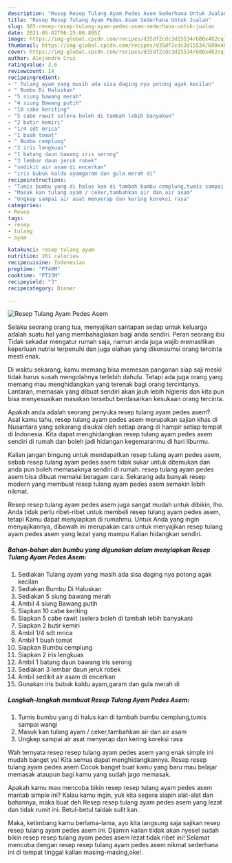```yaml
---
description: "Resep Resep Tulang Ayam Pedes Asem Sederhana Untuk Jualan"
title: "Resep Resep Tulang Ayam Pedes Asem Sederhana Untuk Jualan"
slug: 365-resep-resep-tulang-ayam-pedes-asem-sederhana-untuk-jualan
date: 2021-05-02T06:25:08.895Z
image: https://img-global.cpcdn.com/recipes/d35df2cdc3d15534/680x482cq70/resep-tulang-ayam-pedes-asem-foto-resep-utama.jpg
thumbnail: https://img-global.cpcdn.com/recipes/d35df2cdc3d15534/680x482cq70/resep-tulang-ayam-pedes-asem-foto-resep-utama.jpg
cover: https://img-global.cpcdn.com/recipes/d35df2cdc3d15534/680x482cq70/resep-tulang-ayam-pedes-asem-foto-resep-utama.jpg
author: Alejandro Cruz
ratingvalue: 3.6
reviewcount: 14
recipeingredient:
- " Tulang ayam yang masih ada sisa daging nya potong agak kecilan"
- " Bumbu Di Haluskan"
- "5 siung bawang merah"
- "4 siung Bawang putih"
- "10 cabe keriting"
- "5 cabe rawit selera boleh di tambah lebih banyakan"
- "2 butir kemiri"
- "1/4 sdt mrica"
- "1 buah tomat"
- " Bumbu cemplung"
- "2 iris lengkuas"
- "1 batang daun bawang iris serong"
- "3 lembar daun jeruk robek"
- "sedikit air asam di encerkan"
- "iris bubuk kaldu ayamgaram dan gula merah di"
recipeinstructions:
- "Tumis bumbu yang di halus kan di tambah bumbu cemplung,tumis sampai wangi"
- "Masuk kan tulang ayam / ceker,tambahkan air dan air asam"
- "Ungkep sampai air asat menyerap dan kering koreksi rasa"
categories:
- Resep
tags:
- resep
- tulang
- ayam

katakunci: resep tulang ayam 
nutrition: 261 calories
recipecuisine: Indonesian
preptime: "PT40M"
cooktime: "PT33M"
recipeyield: "3"
recipecategory: Dinner

---
```



![Resep Tulang Ayam Pedes Asem](https://img-global.cpcdn.com/recipes/d35df2cdc3d15534/680x482cq70/resep-tulang-ayam-pedes-asem-foto-resep-utama.jpg)

Selaku seorang orang tua, menyajikan santapan sedap untuk keluarga adalah suatu hal yang membahagiakan bagi anda sendiri. Peran seorang ibu Tidak sekadar mengatur rumah saja, namun anda juga wajib memastikan keperluan nutrisi terpenuhi dan juga olahan yang dikonsumsi orang tercinta mesti enak.

Di waktu  sekarang, kamu memang bisa memesan panganan siap saji meski tidak harus susah mengolahnya terlebih dahulu. Tetapi ada juga orang yang memang mau menghidangkan yang terenak bagi orang tercintanya. Lantaran, memasak yang dibuat sendiri akan jauh lebih higienis dan kita pun bisa menyesuaikan masakan tersebut berdasarkan kesukaan orang tercinta. 



Apakah anda adalah seorang penyuka resep tulang ayam pedes asem?. Asal kamu tahu, resep tulang ayam pedes asem merupakan sajian khas di Nusantara yang sekarang disukai oleh setiap orang di hampir setiap tempat di Indonesia. Kita dapat menghidangkan resep tulang ayam pedes asem sendiri di rumah dan boleh jadi hidangan kegemaranmu di hari liburmu.

Kalian jangan bingung untuk mendapatkan resep tulang ayam pedes asem, sebab resep tulang ayam pedes asem tidak sukar untuk ditemukan dan anda pun boleh memasaknya sendiri di rumah. resep tulang ayam pedes asem bisa dibuat memalui beragam cara. Sekarang ada banyak resep modern yang membuat resep tulang ayam pedes asem semakin lebih nikmat.

Resep resep tulang ayam pedes asem juga sangat mudah untuk dibikin, lho. Anda tidak perlu ribet-ribet untuk membeli resep tulang ayam pedes asem, tetapi Kamu dapat menyiapkan di rumahmu. Untuk Anda yang ingin menyajikannya, dibawah ini merupakan cara untuk menyajikan resep tulang ayam pedes asem yang lezat yang mampu Kalian hidangkan sendiri.

<!--inarticleads1-->

##### Bahan-bahan dan bumbu yang digunakan dalam menyiapkan Resep Tulang Ayam Pedes Asem:

1. Sediakan  Tulang ayam yang masih ada sisa daging nya potong agak kecilan
1. Sediakan  Bumbu Di Haluskan
1. Sediakan 5 siung bawang merah
1. Ambil 4 siung Bawang putih
1. Siapkan 10 cabe keriting
1. Siapkan 5 cabe rawit (selera boleh di tambah lebih banyakan)
1. Siapkan 2 butir kemiri
1. Ambil 1/4 sdt mrica
1. Ambil 1 buah tomat
1. Siapkan  Bumbu cemplung
1. Siapkan 2 iris lengkuas
1. Ambil 1 batang daun bawang iris serong
1. Sediakan 3 lembar daun jeruk robek
1. Ambil sedikit air asam di encerkan
1. Gunakan iris bubuk kaldu ayam,garam dan gula merah di




<!--inarticleads2-->

##### Langkah-langkah membuat Resep Tulang Ayam Pedes Asem:

1. Tumis bumbu yang di halus kan di tambah bumbu cemplung,tumis sampai wangi
1. Masuk kan tulang ayam / ceker,tambahkan air dan air asam
1. Ungkep sampai air asat menyerap dan kering koreksi rasa




Wah ternyata resep resep tulang ayam pedes asem yang enak simple ini mudah banget ya! Kita semua dapat menghidangkannya. Resep resep tulang ayam pedes asem Cocok banget buat kamu yang baru mau belajar memasak ataupun bagi kamu yang sudah jago memasak.

Apakah kamu mau mencoba bikin resep resep tulang ayam pedes asem mantab simple ini? Kalau kamu ingin, yuk kita segera siapin alat-alat dan bahannya, maka buat deh Resep resep tulang ayam pedes asem yang lezat dan tidak rumit ini. Betul-betul taidak sulit kan. 

Maka, ketimbang kamu berlama-lama, ayo kita langsung saja sajikan resep resep tulang ayam pedes asem ini. Dijamin kalian tiidak akan nyesel sudah bikin resep resep tulang ayam pedes asem lezat tidak ribet ini! Selamat mencoba dengan resep resep tulang ayam pedes asem nikmat sederhana ini di tempat tinggal kalian masing-masing,oke!.

